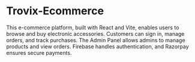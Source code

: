 # Trovix-Ecommerce
This e-commerce platform, built with React and Vite, enables users to browse and buy electronic accessories. Customers can sign in, manage orders, and track purchases. The Admin Panel allows admins to manage products and view orders. Firebase handles authentication, and Razorpay ensures secure payments.
